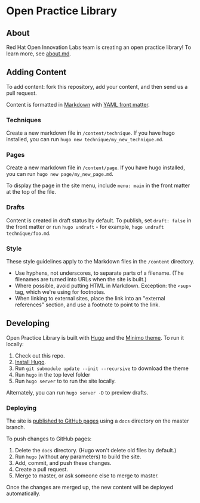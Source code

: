 # Open Practice Library

## About

Red Hat Open Innovation Labs team is creating an open practice library! To learn more, see [about.md](content/page/about.md).

## Adding Content

To add content: fork this repository, add your content, and then send us a pull request.

Content is formatted in [Markdown](http://commonmark.org/help/) with [YAML front matter](https://gohugo.io/content-management/front-matter/).

### Techniques

Create a new markdown file in `/content/technique`. If you have hugo installed, you can run `hugo new technique/my_new_technique.md`.

### Pages

Create a new markdown file in `/content/page`. If you have hugo installed, you can run `hugo new page/my_new_page.md`.

To display the page in the site menu, include `menu: main` in the front matter at the top of the file.

### Drafts

Content is created in draft status by default. To publish, set `draft: false` in the front matter or run `hugo undraft` - for example, `hugo undraft technique/foo.md`.

### Style

These style guidelines apply to the Markdown files in the `/content` directory.

- Use hyphens, not underscores, to separate parts of a filename. (The filenames are turned into URLs when the site is built.)
- Where possible, avoid putting HTML in Markdown. Exception: the `<sup>` tag, which we're using for footnotes.
- When linking to external sites, place the link into an "external references" section, and use a footnote to point to the link.

## Developing

Open Practice Library is built with [Hugo](http://gohugo.io/) and the [Minimo theme](https://minimo.netlify.com/). To run it locally:

1. Check out this repo.
2. [Install Hugo](https://gohugo.io/getting-started/installing/).
3. Run `git submodule update --init --recursive` to download the theme
4. Run `hugo` in the top level folder
5. Run `hugo server` to to run the site locally.

Alternately, you can run `hugo server -D` to preview drafts.

### Deploying

The site is [published to GitHub pages](https://help.github.com/articles/configuring-a-publishing-source-for-github-pages/#publishing-your-github-pages-site-from-a-docs-folder-on-your-master-branch) using a `docs` directory on the master branch.

To push changes to GitHub pages:

1. Delete the `docs` directory. (Hugo won't delete old files by default.)
2. Run `hugo` (without any parameters) to build the site.
3. Add, commit, and push these changes.
4. Create a pull request.
5. Merge to master, or ask someone else to merge to master.

Once the changes are merged up, the new content will be deployed automatically.

